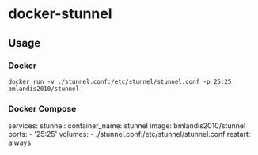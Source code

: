 # docker-stunnel
## Usage
### Docker
```
docker run -v ./stunnel.conf:/etc/stunnel/stunnel.conf -p 25:25 bmlandis2010/stunnel
```
### Docker Compose
services:
  stunnel:
    container_name: stunnel
    image: bmlandis2010/stunnel
    ports:
      - '25:25'
    volumes:
      - ./stunnel.conf:/etc/stunnel/stunnel.conf
    restart: always
